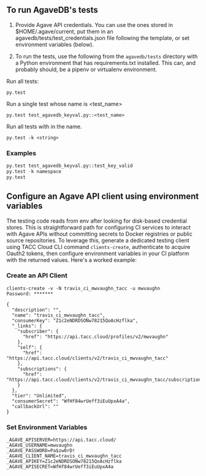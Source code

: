 ## To run AgaveDB's tests

1. Provide Agave API credentials. You can use the ones stored in
   $HOME/.agave/current, put them in an agavedb/tests/test_credentials.json
   file following the template, or set environment variables (below).

2. To run the tests, use the following from the `agavedb/tests` directory with
   a Python environment that has requirements.txt installed. This can, and
   probably should, be a pipenv or virtualenv environment.

Run all tests:

```py.test```

Run a single test whose name is <test_name>

```py.test test_agavedb_keyval.py::<test_name>```

Run all tests with <string> in the name.

```py.test -k <string>```

### Examples

```python
py.test test_agavedb_keyval.py::test_key_valid
py.test -k namespace
py.test
```

## Configure an Agave API client using environment variables

The testing code reads from env after looking for disk-based credential stores. This is 
straightforward path for configuring CI services to interact with Agave APIs without
committing secrets to Docker registries or public source repositories. To leverage this,
generate a dedicated testing client using TACC Cloud CLI command `clients-create`, authenticate
to acquire Oauth2 tokens, then configure environment variables in your CI platform with the 
returned values. Here's a worked example:

### Create an API Client

```shell
clients-create -v -N travis_ci_mwvaughn_tacc -u mwvaughn
Password: *******

{
  "description": "",
  "name": "travis_ci_mwvaughn_tacc",
  "consumerKey": "Z1c2eNDRDSONw78215QoAcHzflka",
  "_links": {
    "subscriber": {
      "href": "https://api.tacc.cloud/profiles/v2/mwvaughn"
    },
    "self": {
      "href": "https://api.tacc.cloud/clients/v2/travis_ci_mwvaughn_tacc"
    },
    "subscriptions": {
      "href": "https://api.tacc.cloud/clients/v2/travis_ci_mwvaughn_tacc/subscriptions/"
    }
  },
  "tier": "Unlimited",
  "consumerSecret": "WfHf84wrUeff3iEuUpxA4a",
  "callbackUrl": ""
}
```

### Set Environment Variables

```shell
_AGAVE_APISERVER=https://api.tacc.cloud/
_AGAVE_USERNAME=mwvaughn
_AGAVE_PASSWORD=Pa$zw0rD!
_AGAVE_CLIENT_NAME=travis_ci_mwvaughn_tacc
_AGAVE_APIKEY=Z1c2eNDRDSONw78215QoAcHzflka
_AGAVE_APISECRET=WfHf84wrUeff3iEuUpxA4a
```
